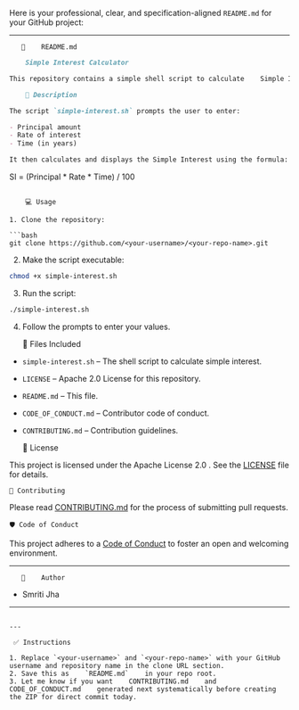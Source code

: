 Here is your    professional, clear, and specification-aligned `README.md`    for your GitHub project:

---

       📄    README.md   

```markdown
    Simple Interest Calculator

This repository contains a simple shell script to calculate    Simple Interest (SI)    based on user-provided principal amount, rate of interest, and time.

    📝 Description

The script `simple-interest.sh` prompts the user to enter:

- Principal amount
- Rate of interest
- Time (in years)

It then calculates and displays the Simple Interest using the formula:

```
SI = (Principal * Rate * Time) / 100
```

    💻 Usage

1. Clone the repository:

```bash
git clone https://github.com/<your-username>/<your-repo-name>.git
```

2. Make the script executable:

```bash
chmod +x simple-interest.sh
```

3. Run the script:

```bash
./simple-interest.sh
```

4. Follow the prompts to enter your values.

    📂 Files Included

- `simple-interest.sh` – The shell script to calculate simple interest.
- `LICENSE` – Apache 2.0 License for this repository.
- `README.md` – This file.
- `CODE_OF_CONDUCT.md` – Contributor code of conduct.
- `CONTRIBUTING.md` – Contribution guidelines.

    📜 License

This project is licensed under the    Apache License 2.0   . See the [LICENSE](./LICENSE) file for details.

    🤝 Contributing

Please read [CONTRIBUTING.md](./CONTRIBUTING.md) for the process of submitting pull requests.

    🛡️ Code of Conduct

This project adheres to a [Code of Conduct](./CODE_OF_CONDUCT.md) to foster an open and welcoming environment.

---

       🚀    Author   

- Smriti Jha

---

```

---

 ✅ Instructions

1. Replace `<your-username>` and `<your-repo-name>` with your GitHub username and repository name in the clone URL section.
2. Save this as    `README.md`    in your repo root.
3. Let me know if you want    CONTRIBUTING.md    and    CODE_OF_CONDUCT.md    generated next systematically before creating the ZIP for direct commit today.
